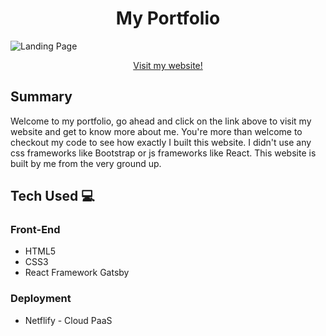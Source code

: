 <h1 align="center">My Portfolio</h1>

<img alt="Landing Page" src="https://github.com/AlexanderPuhl/portfolio/blob/master/images/portfolioCircuitDesign.JPG">
<p align="center">
  <a href="https://www.alexpuhl.com/">Visit my website!</a>
</p>

## Summary

Welcome to my portfolio, go ahead and click on the link above to visit my website and get to know more about me. You're more than welcome to checkout my code to see how exactly I built this website. I didn't use any css frameworks like Bootstrap or js frameworks like React. This website is built by me from the very ground up.

## Tech Used :computer:

### Front-End

- HTML5
- CSS3
- React Framework Gatsby

### Deployment

- Netflify - Cloud PaaS
